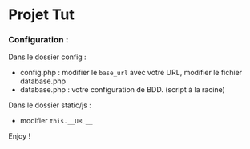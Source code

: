 # Projet Tut

### Configuration :

Dans le dossier config : 
* config.php : modifier le ```base_url``` avec votre URL, modifier le fichier database.php 
* database.php : votre configuration de BDD. (script à la racine)




Dans le dossier static/js :
* modifier ```this.__URL__``` 


Enjoy ! 
